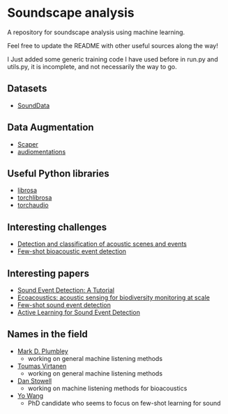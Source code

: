 # Soundscape analysis
A repository for soundscape analysis using machine learning.

Feel free to update the README with other useful sources along the way!

I Just added some generic training code I have used before in run.py and utils.py, it is incomplete, and not necessarily the way to go.

## Datasets
- [SoundData](https://github.com/soundata/soundata)

## Data Augmentation
- [Scaper](https://github.com/justinsalamon/scaper)
- [audiomentations](https://github.com/iver56/audiomentations)

## Useful Python libraries
- [librosa](https://librosa.org/doc/latest/index.html)
- [torchlibrosa](https://github.com/qiuqiangkong/torchlibrosa)
- [torchaudio](https://github.com/pytorch/audio)

## Interesting challenges
- [Detection and classification of acoustic scenes and events](http://dcase.community/challenge2021/)
- [Few-shot bioacoustic event detection](http://dcase.community/challenge2021/task-few-shot-bioacoustic-event-detection)

## Interesting papers
- [Sound Event Detection: A Tutorial](https://arxiv.org/abs/2107.05463)
- [Ecoacoustics: acoustic sensing for biodiversity monitoring at scale](https://zslpublications.onlinelibrary.wiley.com/doi/full/10.1002/rse2.174)
- [Few-shot sound event detection](https://www.justinsalamon.com/uploads/4/3/9/4/4394963/wang_fewshotsed_icassp2020.pdf)
- [Active Learning for Sound Event Detection](https://arxiv.org/abs/2002.05033)

## Names in the field
  - [Mark D. Plumbley](https://scholar.google.se/citations?user=28TCymYAAAAJ&hl=sv&oi=ao)
    - working on general machine listening methods
  - [Toumas Virtanen](https://scholar.google.se/citations?hl=sv&user=hRjwVoMAAAAJ&view_op=list_works&sortby=pubdate)
    - working on general machine listening methods
  - [Dan Stowell](https://scholar.google.com/citations?user=BXu3q_wAAAAJ&hl=en)
    - working on machine listening methods for bioacoustics
  - [Yo Wang](https://scholar.google.se/citations?user=rzV4GPgAAAAJ&hl=sv&oi=sra)
    - PhD candidate who seems to focus on few-shot learning for sound
